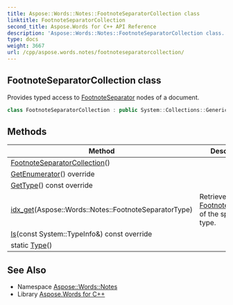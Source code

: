 ```yaml
---
title: Aspose::Words::Notes::FootnoteSeparatorCollection class
linktitle: FootnoteSeparatorCollection
second_title: Aspose.Words for C++ API Reference
description: 'Aspose::Words::Notes::FootnoteSeparatorCollection class. Provides typed access to FootnoteSeparator nodes of a document in C++.'
type: docs
weight: 3667
url: /cpp/aspose.words.notes/footnoteseparatorcollection/
---
```

## FootnoteSeparatorCollection class


Provides typed access to [FootnoteSeparator](../footnoteseparator/) nodes of a document.

```cpp
class FootnoteSeparatorCollection : public System::Collections::Generic::IEnumerable<System::SharedPtr<Aspose::Words::Notes::FootnoteSeparator>>
```

## Methods

| Method | Description |
| --- | --- |
| [FootnoteSeparatorCollection](./footnoteseparatorcollection/)() |  |
| [GetEnumerator](./getenumerator/)() override |  |
| [GetType](./gettype/)() const override |  |
| [idx_get](./idx_get/)(Aspose::Words::Notes::FootnoteSeparatorType) | Retrieves a [FootnoteSeparator](../footnoteseparator/) of the specified type. |
| [Is](./is/)(const System::TypeInfo\&) const override |  |
| static [Type](./type/)() |  |
## See Also

* Namespace [Aspose::Words::Notes](../)
* Library [Aspose.Words for C++](../../)
